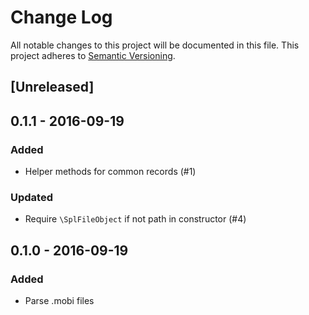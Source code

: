 # Change Log
All notable changes to this project will be documented in this file.
This project adheres to [Semantic Versioning](http://semver.org/).

## [Unreleased]

## 0.1.1 - 2016-09-19
### Added
- Helper methods for common records (#1)
### Updated
- Require `\SplFileObject` if not path in constructor (#4)

## 0.1.0 - 2016-09-19
### Added
- Parse .mobi files
